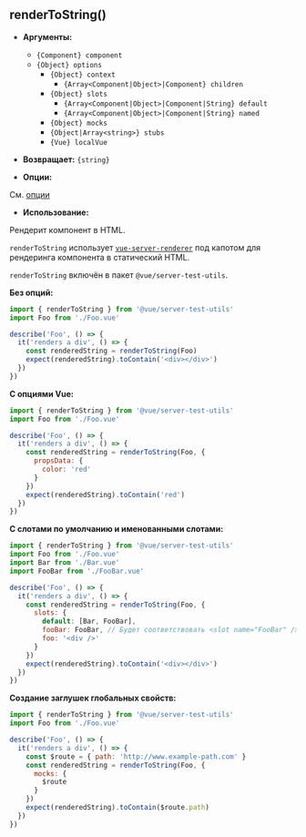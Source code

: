 ## renderToString()

- **Аргументы:**

  - `{Component} component`
  - `{Object} options`
    - `{Object} context`
      - `{Array<Component|Object>|Component} children`
    - `{Object} slots`
        - `{Array<Component|Object>|Component|String} default`
        - `{Array<Component|Object>|Component|String} named`
    - `{Object} mocks`
    - `{Object|Array<string>} stubs`
    - `{Vue} localVue`

- **Возвращает:** `{string}`

- **Опции:**

См. [опции](./options.md)

- **Использование:**

Рендерит компонент в HTML.

`renderToString` использует [`vue-server-renderer`](https://ssr.vuejs.org/en/basic.html) под капотом для рендеринга компонента в статический HTML.

`renderToString` включён в пакет `@vue/server-test-utils`.

**Без опций:**

```js
import { renderToString } from '@vue/server-test-utils'
import Foo from './Foo.vue'

describe('Foo', () => {
  it('renders a div', () => {
    const renderedString = renderToString(Foo)
    expect(renderedString).toContain('<div></div>')
  })
})
```

**С опциями Vue:**

```js
import { renderToString } from '@vue/server-test-utils'
import Foo from './Foo.vue'

describe('Foo', () => {
  it('renders a div', () => {
    const renderedString = renderToString(Foo, {
      propsData: {
        color: 'red'
      }
    })
    expect(renderedString).toContain('red')
  })
})
```

**С слотами по умолчанию и именованными слотами:**

```js
import { renderToString } from '@vue/server-test-utils'
import Foo from './Foo.vue'
import Bar from './Bar.vue'
import FooBar from './FooBar.vue'

describe('Foo', () => {
  it('renders a div', () => {
    const renderedString = renderToString(Foo, {
      slots: {
        default: [Bar, FooBar],
        fooBar: FooBar, // Будет соответствовать <slot name="FooBar" />,
        foo: '<div />'
      }
    })
    expect(renderedString).toContain('<div></div>')
  })
})
```

**Создание заглушек глобальных свойств:**

```js
import { renderToString } from '@vue/server-test-utils'
import Foo from './Foo.vue'

describe('Foo', () => {
  it('renders a div', () => {
    const $route = { path: 'http://www.example-path.com' }
    const renderedString = renderToString(Foo, {
      mocks: {
        $route
      }
    })
    expect(renderedString).toContain($route.path)
  })
})
```
